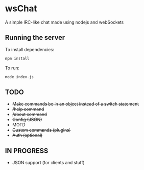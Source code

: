 # wsChat

A simple IRC-like chat made using nodejs and webSockets

## Running the server

To install dependencies:

```bash
npm install
```

To run:

```bash
node index.js
```

## TODO

- ~~Make commands be in an object instead of a switch statement~~
- ~~/help command~~
- ~~/about command~~
- ~~Config (JSON)~~
- ~~MOTD~~
- ~~Custom commands (plugins)~~
- ~~Auth (optional)~~

## IN PROGRESS

- JSON support (for clients and stuff)
